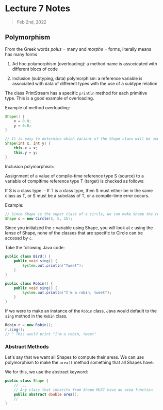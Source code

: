 # Lecture 7 Notes
> Feb 2nd, 2022

## Polymorphism

From the Greek words *polus* = many and *morphe* = forms, literally means has many forms

1. Ad hoc polymorphism (overloading): a method name is associcated with different blocs of code

2. Inclusion (subtyping, data) polymorphism: a reference variable is associated with data of different types with the use of a subtype relation

The class PrintStream has a specific `println` method for each primitive type. This is a good example of overloading.

Example of method overloading:

```java
Shape() {
    x = 0.0;
    y = 0.0;
}

// It is easy to determine which variant of the Shape class will be used
Shape(int x, int y) {
    this.x = x;
    this.y = y;
}
```

Inclusion polymorphism:

Assignment of a value of compile-time reference type S (source) to a variable of compltime reference type T (target) is checked as follows:

If S is a class type:
    - If T is a class type, then S must either be in the same class as T, or S must be a subclass of T, or a compile-time error occurs.

Example:

```java
// Since Shape is the super class of a circle, we can make Shape the reference type of a Cirle reference variable
Shape c = new Circle(5, 5, 15);
```

Since you initialzed the `c` variable using Shape, you will look at `c` using the lense of Shape, none of the classes that are specific to Circle can be accessd by `c`.

Take the following Java code:

```java
public class Bird() {
    public void sing() {
        System.out.println("Tweet");
    }
}

public class Robin() {
    public void sing() {
        System.out.println("I'm a robin, tweet");
    }
}
```

If we were to make an instance of the `Robin` class, Java would default to the `sing` method in the `Robin` class.

```java
Robin r = new Robin();
r.sing();
// ^ This would print "I'm a robin, tweet"
```

### Abstract Methods

Let's say that we want all Shapes to compute their areas. We can use polymorphism to make the `area()` method something that all Shapes have.

We for this, we use the abstract keyword:

```java
public class Shape {
    // ...
    // Any class that inherits from Shape MUST have an area function
    public abstract double area();
    // ...
}
```